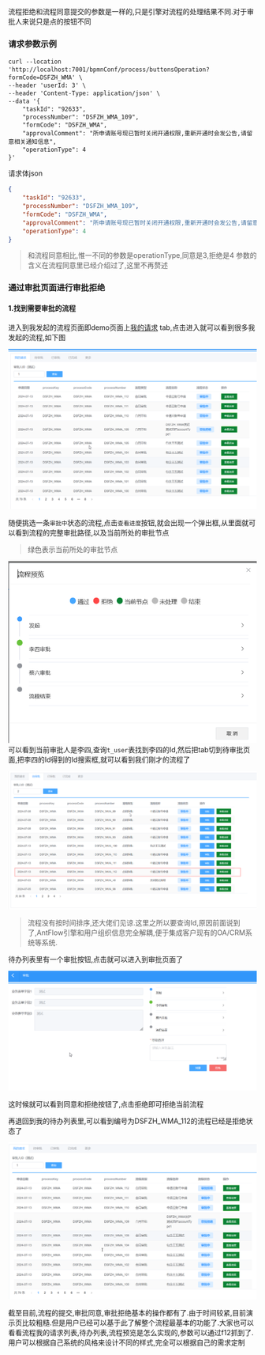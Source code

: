 流程拒绝和流程同意提交的参数是一样的,只是引擎对流程的处理结果不同.对于审批人来说只是点的按钮不同


### 请求参数示例

```http
curl --location 'http://localhost:7001/bpmnConf/process/buttonsOperation?formCode=DSFZH_WMA' \
--header 'userId: 3' \
--header 'Content-Type: application/json' \
--data '{
    "taskId": "92633",
    "processNumber": "DSFZH_WMA_109",
    "formCode": "DSFZH_WMA",
    "approvalComment": "所申请账号现已暂时关闭开通权限,重新开通时会发公告,请留意相关通知信息",
    "operationType": 4
}'
```

请求体json

```json
{
    "taskId": "92633",
    "processNumber": "DSFZH_WMA_109",
    "formCode": "DSFZH_WMA",
    "approvalComment": "所申请账号现已暂时关闭开通权限,重新开通时会发公告,请留意相关通知信息",
    "operationType": 4
}
```

> 和流程同意相比,惟一不同的参数是operationType,同意是3,拒绝是4
参数的含义在流程同意里已经介绍过了,这里不再赘述



### 通过审批页面进行审批拒绝

#### 1.找到需要审批的流程

进入到我发起的流程页面即demo页面上[我的请求](http://117.72.70.166/flow/#/todo) tab,点击进入就可以看到很多我发起的流程,如下图

![img](/images/搜狗截图20240713215401.png)

随便挑选一条`审批中`状态的流程,点击`查看进度`按钮,就会出现一个弹出框,从里面就可以看到流程的完整审批路径,以及当前所处的审批节点
> 绿色表示当前所处的审批节点

![](/images/搜狗截图20240713215542.png)
可以看到当前审批人是李四,查询`t_user`表找到李四的Id,然后把tab切到待审批页面,把李四的Id得到的Id搜索框,就可以看到我们刚才的流程了

![](/images/搜狗截图20240713220016.png)

> 流程没有按时间排序,还大佬们见谅.这里之所以要查询Id,原因前面说到了,AntFlow引擎和用户组织信息完全解耦,便于集成客户现有的OA/CRM系统等系统.

待办列表里有一个审批按钮,点击就可以进入到审批页面了

![](/images/搜狗截图20240713220403.png)

这时候就可以看到同意和拒绝按钮了,点击拒绝即可拒绝当前流程

再退回到我的待办列表里,可以看到编号为DSFZH_WMA_112的流程已经是拒绝状态了

![](/images/搜狗截图20240713220546.png)

截至目前,流程的提交,审批同意,审批拒绝基本的操作都有了.由于时间较紧,目前演示页比较粗糙.但是用户已经可以基于此了解整个流程最基本的功能了.大家也可以看看流程我的请求列表,待办列表,流程预览是怎么实现的,参数可以通过f12抓到了.用户可以根据自己系统的风格来设计不同的样式,完全可以根据自己的需求定制